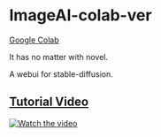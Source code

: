# ImageAI-colab-ver
[Google Colab](https://colab.research.google.com/)

It has no matter with novel.

A webui for stable-diffusion.
## [Tutorial Video](https://www.youtube.com/watch?v=TyIL7XjMUaw)
<a href="http://www.youtube.com/watch?feature=player_embedded&v=TyIL7XjMUaw&t=21s" target="_blank">
 <img src="http://img.youtube.com/vi/TyIL7XjMUaw&t=21s/mqdefault.jpg" alt="Watch the video"/>
</a>
